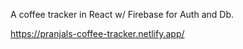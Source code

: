 A coffee tracker in React w/ Firebase for Auth and Db.

https://pranjals-coffee-tracker.netlify.app/
